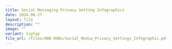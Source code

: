 ```yaml
---
title: Social Messaging Privacy Setting Infographics
date: 2024-06-27
layout: file
description: ""
image: ""
variant: tiptap
file_url: /files/HDB DDBs/Social_Media_Privacy_Settings_Infographic.pdf
---
```

